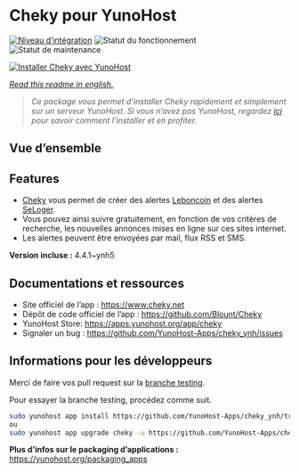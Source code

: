 <!--
N.B.: This README was automatically generated by https://github.com/YunoHost/apps/tree/master/tools/README-generator
It shall NOT be edited by hand.
-->

# Cheky pour YunoHost

[![Niveau d’intégration](https://dash.yunohost.org/integration/cheky.svg)](https://dash.yunohost.org/appci/app/cheky) ![Statut du fonctionnement](https://ci-apps.yunohost.org/ci/badges/cheky.status.svg) ![Statut de maintenance](https://ci-apps.yunohost.org/ci/badges/cheky.maintain.svg)

[![Installer Cheky avec YunoHost](https://install-app.yunohost.org/install-with-yunohost.svg)](https://install-app.yunohost.org/?app=cheky)

*[Read this readme in english.](./README.md)*

> *Ce package vous permet d’installer Cheky rapidement et simplement sur un serveur YunoHost.
Si vous n’avez pas YunoHost, regardez [ici](https://yunohost.org/#/install) pour savoir comment l’installer et en profiter.*

## Vue d’ensemble

## Features

* [Cheky](https://www.cheky.net) vous permet de créer des alertes [Leboncoin](http://leboncoin.fr/) et des alertes [SeLoger](http://www.seloger.com/).
* Vous pouvez ainsi suivre gratuitement, en fonction de vos critères de recherche, les nouvelles annonces mises en ligne sur ces sites internet.
* Les alertes peuvent être envoyées par mail, flux RSS et SMS.


**Version incluse :** 4.4.1~ynh5
## Documentations et ressources

* Site officiel de l’app : <https://www.cheky.net>
* Dépôt de code officiel de l’app : <https://github.com/Blount/Cheky>
* YunoHost Store: <https://apps.yunohost.org/app/cheky>
* Signaler un bug : <https://github.com/YunoHost-Apps/cheky_ynh/issues>

## Informations pour les développeurs

Merci de faire vos pull request sur la [branche testing](https://github.com/YunoHost-Apps/cheky_ynh/tree/testing).

Pour essayer la branche testing, procédez comme suit.

``` bash
sudo yunohost app install https://github.com/YunoHost-Apps/cheky_ynh/tree/testing --debug
ou
sudo yunohost app upgrade cheky -u https://github.com/YunoHost-Apps/cheky_ynh/tree/testing --debug
```

**Plus d’infos sur le packaging d’applications :** <https://yunohost.org/packaging_apps>